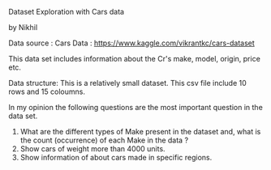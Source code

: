 Dataset Exploration with Cars data

by Nikhil

Data source : Cars Data : https://www.kaggle.com/vikrantkc/cars-dataset

This data set includes information about the Cr's make, model, origin, price etc.

Data structure: This is a relatively small dataset. This csv file include 10 rows and 15 coloumns.

In my opinion the following questions are the most important question in the data set.
  1. What are the different types of Make present in the dataset and, what is the count (occurrence) of each Make in the data ?
  2. Show cars of weight more than 4000 units.
  3. Show information of about cars made in specific regions.
